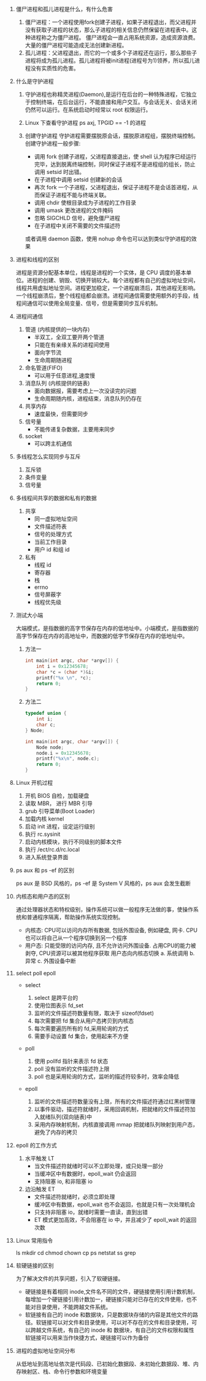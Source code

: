 1. 僵尸进程和孤儿进程是什么，有什么危害
    
    1) 僵尸进程：一个进程使用fork创建子进程，如果子进程退出，而父进程并没有获取子进程的状态，那么子进程的相关信息仍然保留在进程表中。这种进程称之为僵尸进程。
    僵尸进程会一直占用系统资源，造成资源浪费。大量的僵尸进程可能造成无法创建新进程。
    2) 孤儿进程：父进程退出，而它的一个或多个子进程还在运行，那么那些子进程将成为孤儿进程。孤儿进程将被init进程(进程号为1)领养，所以孤儿进程没有实质性的危害。

2. 什么是守护进程

    1) 守护进程也称精灵进程(Daemon),是运行在后台的一种特殊进程，它独立于控制终端，在后台运行，不能直接和用户交互。与会话无关、会话关闭仍然可以运行。在系统启动时经常以 root 权限运行。
    2) Linux 下查看守护进程
        ps axj, TPGID == -1 的进程
    3) 创建守护进程
        守护进程需要摆脱原会话，摆脱原进程组，摆脱终端控制。创建守护进程一般步骤:
        - 调用 fork 创建子进程，父进程直接退出，使 shell 认为程序已经运行完毕，达到脱离终端控制，同时保证子进程不是进程组的组长，防止调用 setsid 时出错。
        - 在子进程中调用 setsid 创建新的会话
        - 再次 fork 一个子进程，父进程退出，保证子进程不是会话首进程，从而保证子进程不能与终端关联。
        - 调用 chdir 使根目录成为子进程的工作目录
        - 调用 umask 更改进程的文件掩码
        - 忽略 SIGCHLD 信号，避免僵尸进程
        - 在子进程中关闭不需要的文件描述符

        或者调用 daemon 函数，使用 nohup 命令也可以达到类似守护进程的效果

3. 进程和线程的区别

    进程是资源分配基本单位，线程是进程的一个实体，是 CPU 调度的基本单位。进程的创建、销毁、切换开销较大。每个进程都有自己的虚拟地址空间，线程共用虚拟地址空间。进程更加稳定，一个进程崩溃后，其他进程无影响。一个线程崩溃后，整个线程组都会崩溃。进程间通信需要使用额外的手段，线程间通信可以使用全局变量、信号，但是需要同步互斥机制。

4. 进程间通信

    1) 管道 (内核提供的一块内存)
        - 半双工，全双工要开两个管道
        - 只能在有亲缘关系的进程间使用
        - 面向字节流
        - 生命周期随进程
    2) 命名管道(FIFO)
        - 可以用于任意进程,速度慢
    3) 消息队列 (内核提供的链表)
        - 面向数据报，需要考虑上一次没读完的问题
        - 生命周期随内核，进程结束，消息队列仍存在
    4) 共享内存
        - 速度最快，但需要同步
    5) 信号量
        - 不能传递复杂数据，主要用来同步
    6) socket
        - 可以跨主机通信

5. 多线程怎么实现同步与互斥

    1) 互斥锁
    2) 条件变量
    3) 信号量

6. 多线程间共享的数据和私有的数据

    1) 共享
        - 同一虚拟地址空间
        - 文件描述符表
        - 信号的处理方式
        - 当前工作目录
        - 用户 id 和组 id
    2) 私有
        - 线程 id
        - 寄存器
        - 栈
        - errno
        - 信号屏蔽字
        - 线程优先级

7. 测试大小端

    大端模式，是指数据的高字节保存在内存的低地址中。小端模式，是指数据的高字节保存在内存的高地址中，而数据的低字节保存在内存的低地址中。
    1) 方法一
        ``` c
        int main(int argc, char *argv[]) {
            int i = 0x12345678;
            char *c = (char *)&i;
            printf("%x \n", *c);
            return 0;
        }

        ```
    2) 方法二
        ``` c
        typedef union {
            int i;
            char c;
        } Node;
 
        int main(int argc, char *argv[]) {
            Node node;
            node.i = 0x12345678;
            printf("%x\n", node.c);
            return 0;
        }
        ``` 
        
8. Linux 开机过程

    1) 开机 BIOS 自检，加载硬盘
    2) 读取 MBR， 进行 MBR 引导
    3) grub 引导菜单(Boot Loader)
    4) 加载内核 kernel
    5) 启动 init 进程，设定运行级别
    6) 执行 rc.sysinit
    7) 启动内核模块，执行不同级别的脚本文件
    8) 执行 /ect/rc.d/rc.local
    9) 进入系统登录界面

9. ps aux 和 ps -ef 的区别

    ps aux 是 BSD 风格的，ps -ef 是 System V 风格的，ps aux 会发生截断

10. 内核态和用户态的区别

    通过处理器状态和特权级别，操作系统可以做一般程序无法做的事，使操作系统和普通程序隔离，帮助操作系统实现控制。
    - 内核态: CPU可以访问内存所有数据, 包括外围设备, 例如硬盘, 网卡. CPU也可以将自己从一个程序切换到另一个程序
    - 用户态: 只能受限的访问内存, 且不允许访问外围设备. 占用CPU的能力被剥夺, CPU资源可以被其他程序获取
    用户态向内核态切换
        a. 系统调用
        b. 异常
        c. 外围设备中断 

11. select poll epoll

    - select 
        1) select 是跨平台的
        2) 使用位图表示 fd_set
        3) 监听的文件描述符数量有限，取决于 sizeof(fdset)
        4) 每次需要把 fd 集合从用户态拷贝到内核态
        5) 每次需要遍历所有的 fd,采用轮询的方式
        6) 需要手动设置 fd 集合，使用起来不方便

    - poll
        1) 使用 pollfd 指针来表示 fd 状态
        2) poll 没有监听的文件描述符上限
        3) poll 也是采用轮询的方式，监听的描述符较多时，效率会降低

    - epoll
        1) 监听的文件描述符数量没有上限，所有的文件描述符通过红黑树管理
        2) 以事件驱动，描述符就绪时，采用回调机制，把就绪的文件描述符加入就绪队列(双向链表)中
        3) 采用内存映射机制，内核直接调用 mmap 把就绪队列映射到用户态，避免了内存的拷贝

12. epoll 的工作方式

    1) 水平触发 LT
        - 当文件描述符就绪时可以不立即处理，或只处理一部分
        - 当缓冲区中有数据时，epoll_wait 仍会返回
        - 支持阻塞 io, 和非阻塞 io
    2) 边沿触发 ET
        - 文件描述符就绪时，必须立即处理
        - 缓冲区中有数据，epoll_wait 也不会返回，也就是只有一次处理机会
        - 只支持非阻塞 io，就绪时需要一直读，直到出错
        - ET 模式更加高效，不会阻塞在 io 中，并且减少了 epoll_wait 的返回次数

13. Linux 常用指令

    ls mkdir cd chmod chown cp ps netstat ss grep 
    
14. 软硬链接的区别

    为了解决文件的共享问题，引入了软硬链接。
    - 硬链接是有着相同 inode,文件名不同的文件，硬链接使用引用计数机制，每增加一个硬链接引用计数加一，硬链接只能对已存在的文件使用，也不能对目录使用，不能跨越文件系统。
    - 软链接有自己的 inode 和数据块，只是数据块存储的内容是其他文件的路径。软链接可以对文件和目录使用，可以对不存在的文件和目录使用，可以跨越文件系统，有自己的 inode 和 数据块，有自己的文件权限和属性
    软链接可以用来当作快捷方式，硬链接可以作为备份
    
15. 进程的虚拟地址空间分布

    从低地址到高地址依次是代码段、已初始化数据段、未初始化数据段、堆、内存映射区、栈、命令行参数和环境变量